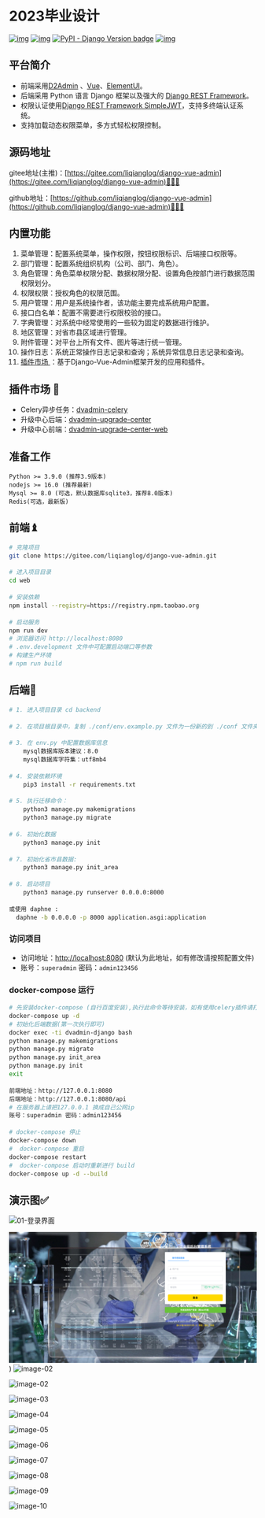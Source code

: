 # 2023毕业设计

[![img](https://img.shields.io/badge/license-MIT-blue.svg)](https://gitee.com/liqianglog/django-vue-admin/blob/master/LICENSE)  [![img](https://img.shields.io/badge/python-%3E=3.7.x-green.svg)](https://python.org/)  [![PyPI - Django Version badge](https://img.shields.io/badge/django%20versions-3.2-blue)](https://docs.djangoproject.com/zh-hans/3.2/) [![img](https://img.shields.io/badge/node-%3E%3D%2012.0.0-brightgreen)](https://nodejs.org/zh-cn/) 


## 平台简介
* 前端采用[D2Admin](https://github.com/d2-projects/d2-admin) 、[Vue](https://cn.vuejs.org/)、[ElementUI](https://element.eleme.cn/)。
* 后端采用 Python 语言 Django 框架以及强大的 [Django REST Framework](https://pypi.org/project/djangorestframework)。
* 权限认证使用[Django REST Framework SimpleJWT](https://pypi.org/project/djangorestframework-simplejwt)，支持多终端认证系统。
* 支持加载动态权限菜单，多方式轻松权限控制。


## 源码地址

gitee地址(主推)：[https://gitee.com/liqianglog/django-vue-admin](https://gitee.com/liqianglog/django-vue-admin)👩‍👦‍👦

github地址：[https://github.com/liqianglog/django-vue-admin](https://github.com/liqianglog/django-vue-admin)👩‍👦‍👦


## 内置功能

1.  菜单管理：配置系统菜单，操作权限，按钮权限标识、后端接口权限等。
2.  部门管理：配置系统组织机构（公司、部门、角色）。
3.  角色管理：角色菜单权限分配、数据权限分配、设置角色按部门进行数据范围权限划分。
4.  权限权限：授权角色的权限范围。
5.  用户管理：用户是系统操作者，该功能主要完成系统用户配置。
6.  接口白名单：配置不需要进行权限校验的接口。
7.  字典管理：对系统中经常使用的一些较为固定的数据进行维护。
8.  地区管理：对省市县区域进行管理。
9.  附件管理：对平台上所有文件、图片等进行统一管理。
10.  操作日志：系统正常操作日志记录和查询；系统异常信息日志记录和查询。
11.  [插件市场 ](https://bbs.django-vue-admin.com/plugMarket.html)：基于Django-Vue-Admin框架开发的应用和插件。

##  插件市场 🔌

- Celery异步任务：[dvadmin-celery](https://gitee.com/huge-dream/dvadmin-celery)
- 升级中心后端：[dvadmin-upgrade-center](https://gitee.com/huge-dream/dvadmin-upgrade-center)
- 升级中心前端：[dvadmin-upgrade-center-web](https://gitee.com/huge-dream/dvadmin-upgrade-center-web)

## 准备工作
~~~
Python >= 3.9.0 (推荐3.9版本)
nodejs >= 16.0 (推荐最新)
Mysql >= 8.0 (可选，默认数据库sqlite3，推荐8.0版本)
Redis(可选，最新版)
~~~

## 前端♝

```bash
# 克隆项目
git clone https://gitee.com/liqianglog/django-vue-admin.git

# 进入项目目录
cd web

# 安装依赖
npm install --registry=https://registry.npm.taobao.org

# 启动服务
npm run dev
# 浏览器访问 http://localhost:8080
# .env.development 文件中可配置启动端口等参数
# 构建生产环境
# npm run build
```



## 后端💈

~~~bash
# 1. 进入项目目录 cd backend

# 2. 在项目根目录中，复制 ./conf/env.example.py 文件为一份新的到 ./conf 文件夹下，并重命名为 env.py

# 3. 在 env.py 中配置数据库信息
	mysql数据库版本建议：8.0
	mysql数据库字符集：utf8mb4

# 4. 安装依赖环境
	pip3 install -r requirements.txt

# 5. 执行迁移命令：
	python3 manage.py makemigrations
	python3 manage.py migrate

# 6. 初始化数据
	python3 manage.py init

# 7. 初始化省市县数据:
	python3 manage.py init_area

# 8. 启动项目
	python3 manage.py runserver 0.0.0.0:8000

或使用 daphne :
  daphne -b 0.0.0.0 -p 8000 application.asgi:application
~~~

### 访问项目

- 访问地址：[http://localhost:8080](http://localhost:8080) (默认为此地址，如有修改请按照配置文件)
- 账号：`superadmin` 密码：`admin123456`





### docker-compose 运行

~~~bash
# 先安装docker-compose (自行百度安装),执行此命令等待安装，如有使用celery插件请打开docker-compose.yml中celery 部分注释
docker-compose up -d
# 初始化后端数据(第一次执行即可)
docker exec -ti dvadmin-django bash
python manage.py makemigrations 
python manage.py migrate
python manage.py init_area
python manage.py init
exit

前端地址：http://127.0.0.1:8080
后端地址：http://127.0.0.1:8080/api
# 在服务器上请把127.0.0.1 换成自己公网ip
账号：superadmin 密码：admin123456

# docker-compose 停止
docker-compose down
#  docker-compose 重启
docker-compose restart
#  docker-compose 启动时重新进行 build
docker-compose up -d --build
~~~



## 演示图✅

![01-登录界面](演示图片/1登录界面.png)

![image-01](https://github.com/wangmeng1125/django-admin/blob/master/%E6%BC%94%E7%A4%BA%E5%9B%BE%E7%89%87/%E6%BC%94%E7%A4%BA%E5%9B%BE%E7%89%87/WPS%E5%9B%BE%E7%89%87%E6%89%B9%E9%87%8F%E5%A4%84%E7%90%86/1%E7%99%BB%E5%BD%95%E7%95%8C%E9%9D%A2.png?raw=true))
![image-02](https://images.gitee.com/uploads/images/2022/0530/234240_39834603_5074988.png)

![image-02](https://images.gitee.com/uploads/images/2022/0530/234240_39834603_5074988.png)

![image-03](https://images.gitee.com/uploads/images/2022/0530/234339_35e728a0_5074988.png)

![image-04](https://images.gitee.com/uploads/images/2022/0530/234426_957036b0_5074988.png)

![image-05](https://images.gitee.com/uploads/images/2022/0530/234458_898be492_5074988.png)

![image-06](https://images.gitee.com/uploads/images/2022/0530/234521_35b40076_5074988.png)

![image-07](https://images.gitee.com/uploads/images/2022/0530/234615_c2325639_5074988.png)

![image-08](https://images.gitee.com/uploads/images/2022/0530/234639_1ed6cc93_5074988.png)

![image-09](https://images.gitee.com/uploads/images/2022/0530/234815_cea2c53f_5074988.png)

![image-10](https://images.gitee.com/uploads/images/2022/0530/234840_5f3e5f53_5074988.png)



